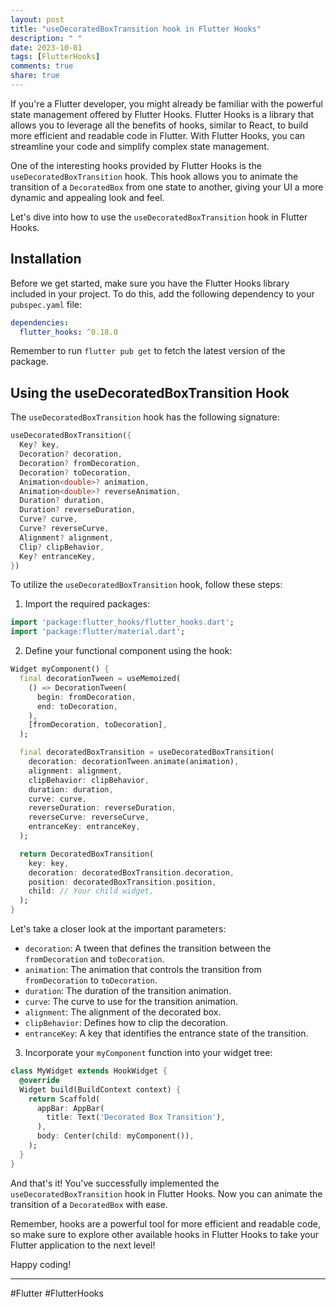 ```yaml
---
layout: post
title: "useDecoratedBoxTransition hook in Flutter Hooks"
description: " "
date: 2023-10-01
tags: [FlutterHooks]
comments: true
share: true
---
```


If you're a Flutter developer, you might already be familiar with the powerful state management offered by Flutter Hooks. Flutter Hooks is a library that allows you to leverage all the benefits of hooks, similar to React, to build more efficient and readable code in Flutter. With Flutter Hooks, you can streamline your code and simplify complex state management. 

One of the interesting hooks provided by Flutter Hooks is the `useDecoratedBoxTransition` hook. This hook allows you to animate the transition of a `DecoratedBox` from one state to another, giving your UI a more dynamic and appealing look and feel. 

Let's dive into how to use the `useDecoratedBoxTransition` hook in Flutter Hooks.

## Installation
Before we get started, make sure you have the Flutter Hooks library included in your project. To do this, add the following dependency to your `pubspec.yaml` file:

```yaml
dependencies:
  flutter_hooks: ^0.18.0
```

Remember to run `flutter pub get` to fetch the latest version of the package.

## Using the useDecoratedBoxTransition Hook
The `useDecoratedBoxTransition` hook has the following signature:

```dart
useDecoratedBoxTransition({
  Key? key,
  Decoration? decoration,
  Decoration? fromDecoration,
  Decoration? toDecoration,
  Animation<double>? animation,
  Animation<double>? reverseAnimation,
  Duration? duration,
  Duration? reverseDuration,
  Curve? curve,
  Curve? reverseCurve,
  Alignment? alignment,
  Clip? clipBehavior,
  Key? entranceKey,
})
```

To utilize the `useDecoratedBoxTransition` hook, follow these steps:

1. Import the required packages:

```dart
import 'package:flutter_hooks/flutter_hooks.dart';
import 'package:flutter/material.dart';
```

2. Define your functional component using the hook:

```dart
Widget myComponent() {
  final decorationTween = useMemoized(
    () => DecorationTween(
      begin: fromDecoration,
      end: toDecoration,
    ),
    [fromDecoration, toDecoration],
  );

  final decoratedBoxTransition = useDecoratedBoxTransition(
    decoration: decorationTween.animate(animation),
    alignment: alignment,
    clipBehavior: clipBehavior,
    duration: duration,
    curve: curve,
    reverseDuration: reverseDuration,
    reverseCurve: reverseCurve,
    entranceKey: entranceKey,
  );

  return DecoratedBoxTransition(
    key: key,
    decoration: decoratedBoxTransition.decoration,
    position: decoratedBoxTransition.position,
    child: // Your child widget,
  );
}
```

Let's take a closer look at the important parameters:

- `decoration`: A tween that defines the transition between the `fromDecoration` and `toDecoration`.
- `animation`: The animation that controls the transition from `fromDecoration` to `toDecoration`.
- `duration`: The duration of the transition animation.
- `curve`: The curve to use for the transition animation.
- `alignment`: The alignment of the decorated box.
- `clipBehavior`: Defines how to clip the decoration.
- `entranceKey`: A key that identifies the entrance state of the transition.

3. Incorporate your `myComponent` function into your widget tree:

```dart
class MyWidget extends HookWidget {
  @override
  Widget build(BuildContext context) {
    return Scaffold(
      appBar: AppBar(
        title: Text('Decorated Box Transition'),
      ),
      body: Center(child: myComponent()),
    );
  }
}
```

And that's it! You've successfully implemented the `useDecoratedBoxTransition` hook in Flutter Hooks. Now you can animate the transition of a `DecoratedBox` with ease.

Remember, hooks are a powerful tool for more efficient and readable code, so make sure to explore other available hooks in Flutter Hooks to take your Flutter application to the next level!

Happy coding!

---

#Flutter #FlutterHooks